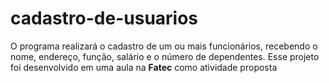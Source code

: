 # cadastro-de-usuarios
 O programa realizará o cadastro de um ou mais funcionários, recebendo o nome, endereço, função, salário e o número de dependentes. Esse projeto foi desenvolvido em uma aula na **Fatec** como atividade proposta
